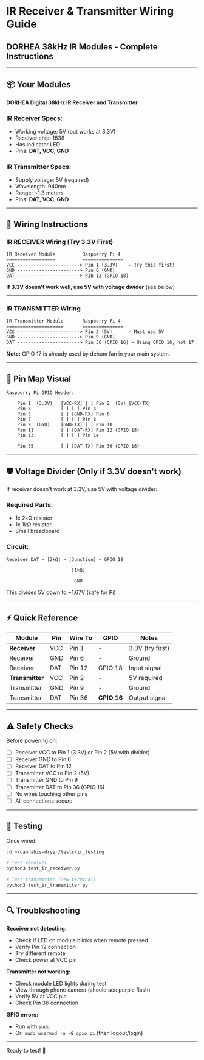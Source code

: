 # IR Receiver & Transmitter Wiring Guide
## DORHEA 38kHz IR Modules - Complete Instructions

---

## 📦 Your Modules

**DORHEA Digital 38kHz IR Receiver and Transmitter**

### IR Receiver Specs:
- Working voltage: 5V (but works at 3.3V)
- Receiver chip: 1838
- Has indicator LED
- Pins: **DAT, VCC, GND**

### IR Transmitter Specs:
- Supply voltage: 5V (required)
- Wavelength: 940nm
- Range: ~1.3 meters
- Pins: **DAT, VCC, GND**

---

## 🔌 Wiring Instructions

### IR RECEIVER Wiring (Try 3.3V First)

```
IR Receiver Module          Raspberry Pi 4
==================          ===============
VCC -----------------------> Pin 1 (3.3V)    ← Try this first!
GND -----------------------> Pin 6 (GND)
DAT -----------------------> Pin 12 (GPIO 18)
```

**If 3.3V doesn't work well, use 5V with voltage divider** (see below)

---

### IR TRANSMITTER Wiring

```
IR Transmitter Module       Raspberry Pi 4
=====================       ===============
VCC -----------------------> Pin 2 (5V)      ← Must use 5V
GND -----------------------> Pin 9 (GND)
DAT -----------------------> Pin 36 (GPIO 16) ← Using GPIO 16, not 17!
```

**Note:** GPIO 17 is already used by dehum fan in your main system.

---

## 📍 Pin Map Visual

```
Raspberry Pi GPIO Header:
    
    Pin 1  (3.3V)   [VCC-RX] [ ] Pin 2  (5V) [VCC-TX]
    Pin 3           [ ] [ ] Pin 4
    Pin 5           [ ] [GND-RX] Pin 6
    Pin 7           [ ] [ ] Pin 8
    Pin 9  (GND)    [GND-TX] [ ] Pin 10
    Pin 11          [ ] [DAT-RX] Pin 12 (GPIO 18)
    Pin 13          [ ] [ ] Pin 14
    ...
    Pin 35          [ ] [DAT-TX] Pin 36 (GPIO 16)
```

---

## 🛡️ Voltage Divider (Only if 3.3V doesn't work)

If receiver doesn't work at 3.3V, use 5V with voltage divider:

### Required Parts:
- 1x 2kΩ resistor
- 1x 1kΩ resistor
- Small breadboard

### Circuit:

```
Receiver DAT → [2kΩ] → [Junction] → GPIO 18
                           |
                        [1kΩ]
                           |
                         GND
```

This divides 5V down to ~1.67V (safe for Pi)

---

## ⚡ Quick Reference

| Module | Pin | Wire To | GPIO | Notes |
|--------|-----|---------|------|-------|
| **Receiver** | VCC | Pin 1 | - | 3.3V (try first) |
| Receiver | GND | Pin 6 | - | Ground |
| Receiver | DAT | Pin 12 | GPIO 18 | Input signal |
| **Transmitter** | VCC | Pin 2 | - | 5V required |
| Transmitter | GND | Pin 9 | - | Ground |
| Transmitter | DAT | Pin 36 | **GPIO 16** | Output signal |

---

## ⚠️ Safety Checks

Before powering on:

- [ ] Receiver VCC to Pin 1 (3.3V) or Pin 2 (5V with divider)
- [ ] Receiver GND to Pin 6
- [ ] Receiver DAT to Pin 12
- [ ] Transmitter VCC to Pin 2 (5V)
- [ ] Transmitter GND to Pin 9
- [ ] Transmitter DAT to Pin 36 (GPIO 16)
- [ ] No wires touching other pins
- [ ] All connections secure

---

## 🧪 Testing

Once wired:

```bash
cd ~/cannabis-dryer/tests/ir_testing

# Test receiver
python3 test_ir_receiver.py

# Test transmitter (new terminal)
python3 test_ir_transmitter.py
```

---

## 🔍 Troubleshooting

**Receiver not detecting:**
- Check if LED on module blinks when remote pressed
- Verify Pin 12 connection
- Try different remote
- Check power at VCC pin

**Transmitter not working:**
- Check module LED lights during test
- View through phone camera (should see purple flash)
- Verify 5V at VCC pin
- Check Pin 36 connection

**GPIO errors:**
- Run with `sudo`
- Or: `sudo usermod -a -G gpio pi` (then logout/login)

---

Ready to test! 🚀
